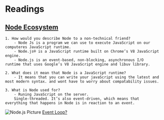 # Readings

## [Node Ecosystem](https://www.sitepoint.com/an-introduction-to-node-js)

    1. How would you describe Node to a non-technical friend?
        - Node Js is a program we can use to execute JavaScript on our computeres JavaScript runtime. 
        - Node.js® is a JavaScript runtime built on Chrome’s V8 JavaScript engine.
        - Node.js is an event-based, non-blocking, asynchronous I/O runtime that uses Google’s V8 JavaScript engine and libuv library.

    2. What does it mean that Node is a JavaScript runtime?
        - It means that you can write your javaScript using the latest and most modern syntax. and wont have to worry about compatability issues. 

    3. What is Node used for?
        - Runing JavaScript on the server. 
        Single-threaded. It’s also event-driven, which means that everything that happens in Node is in reaction to an event.

![Node.js Picture](https://uploads.sitepoint.com/wp-content/uploads/2012/10/1516152673node_event_loop.png)
[Event Loop?](https://www.youtube.com/watch?v=8aGhZQkoFbQ)
